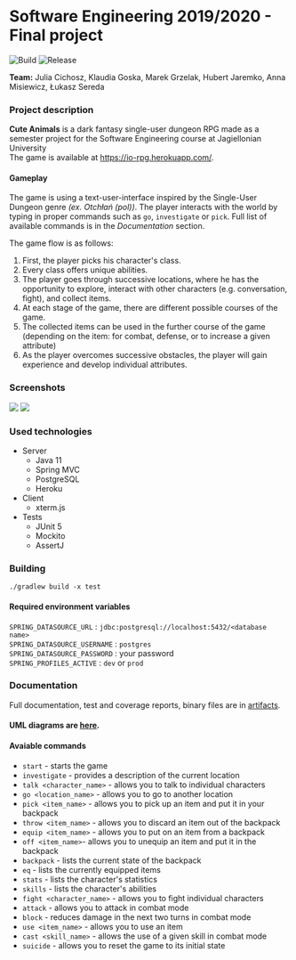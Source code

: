 # Software Engineering 2019/2020 - Final project
![Build](https://github.com/hjaremko/io-rpg/workflows/Build/badge.svg) ![Release](https://github.com/hjaremko/cute-animals/workflows/Release/badge.svg)

**Team:** Julia Cichosz, Klaudia Goska, Marek Grzelak, Hubert Jaremko, Anna Misiewicz, Łukasz Sereda

### Project description

**Cute Animals** is a dark fantasy single-user dungeon RPG made as a semester project for the Software Engineering course at Jagiellonian University  
The game is available at https://io-rpg.herokuapp.com/.

#### Gameplay

The game is using a text-user-interface inspired by the Single-User Dungeon genre *(ex. Otchłań (pol))*.
The player interacts with the world by typing in proper commands such as `go`, `investigate` or `pick`.
Full list of available commands is in the *Documentation* section.

The game flow is as follows:
1. First, the player picks his character's class.
1. Every class offers unique abilities.
1. The player goes through successive locations, where he has the opportunity to explore, interact with other characters (e.g. conversation, fight), and collect items.
1. At each stage of the game, there are different possible courses of the game.
1. The collected items can be used in the further course of the game (depending on the item: for combat, defense, or to increase a given attribute)
1. As the player overcomes successive obstacles, the player will gain experience and develop individual attributes.

### Screenshots
![](https://i.imgur.com/RdAZ0Jd.png)
![](https://i.imgur.com/e1WRDis.png)

### Used technologies
- Server
    - Java 11
    - Spring MVC
    - PostgreSQL
    - Heroku
- Client
    - xterm.js
- Tests
    - JUnit 5
    - Mockito
    - AssertJ

### Building
```
./gradlew build -x test
```
#### Required environment variables
`SPRING_DATASOURCE_URL` : `jdbc:postgresql://localhost:5432/<database name>`  
`SPRING_DATASOURCE_USERNAME` : `postgres`  
`SPRING_DATASOURCE_PASSWORD` : your password  
`SPRING_PROFILES_ACTIVE` : `dev` or `prod`

### Documentation


Full documentation, test and coverage reports, binary files are in [artifacts](https://github.com/hjaremko/cute-animals/actions).

#### UML diagrams are [here](./assets/UML.md).


#### Avaiable commands
- ```start``` - starts the game  
- ```investigate``` - provides a description of the current location  
- ```talk <character_name>``` - allows you to talk to individual characters
- ```go <location_name>``` - allows you to go to another location  
- ```pick <item_name>``` - allows you to pick up an item and put it in your backpack  
- ```throw <item_name>``` - allows you to discard an item out of the backpack  
- ```equip <item_name>``` - allows you to put on an item from a backpack  
- ```off <item_name>```- allows you to unequip an item and put it in the backpack  
- ```backpack``` - lists the current state of the backpack  
- ```eq``` - lists the currently equipped items  
- ```stats``` - lists the character's statistics  
- ```skills``` - lists the character's abilities  
- ```fight <character_name>``` - allows you to fight individual characters  
- ```attack``` - allows you to attack in combat mode 
- ```block``` - reduces damage in the next two turns in combat mode
- ```use <item_name>``` - allows you to use an item 
- ```cast <skill_name>``` - allows the use of a given skill in combat mode
- ```suicide``` - allows you to reset the game to its initial state
  